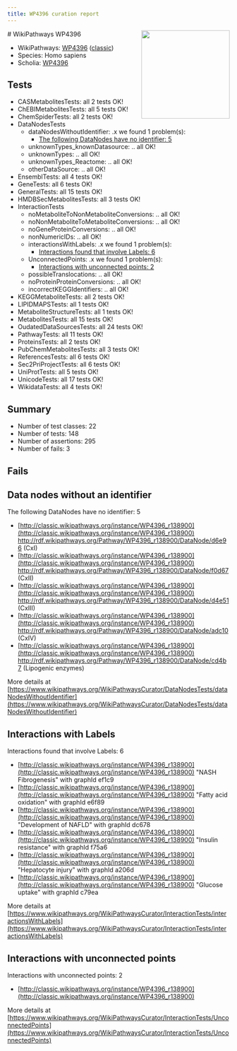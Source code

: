 ```yaml
---
title: WP4396 curation report
---
```


<img style="float: right; width: 200px" src="https://upload.wikimedia.org/wikipedia/commons/thumb/8/83/Wplogo_with_text_500.png/640px-Wplogo_with_text_500.png" />
# WikiPathways WP4396

* WikiPathways: [WP4396](https://wikipathways.org/pathways/WP4396) ([classic](https://classic.wikipathways.org/instance/WP4396))
* Species: Homo sapiens
* Scholia: [WP4396](https://scholia.toolforge.org/wikipathways/WP4396)
## Tests
* CASMetabolitesTests: all 2 tests OK!
* ChEBIMetabolitesTests: all 5 tests OK!
* ChemSpiderTests: all 2 tests OK!
* DataNodesTests
    * dataNodesWithoutIdentifier: .x we found 1 problem(s):
        * [The following DataNodes have no identifier: 5](#d2d32fa4)
    * unknownTypes_knownDatasource: .. all OK!
    * unknownTypes: .. all OK!
    * unknownTypes_Reactome: .. all OK!
    * otherDataSource: .. all OK!
* EnsemblTests: all 4 tests OK!
* GeneTests: all 6 tests OK!
* GeneralTests: all 15 tests OK!
* HMDBSecMetabolitesTests: all 3 tests OK!
* InteractionTests
    * noMetaboliteToNonMetaboliteConversions: .. all OK!
    * noNonMetaboliteToMetaboliteConversions: .. all OK!
    * noGeneProteinConversions: .. all OK!
    * nonNumericIDs: .. all OK!
    * interactionsWithLabels: .x we found 1 problem(s):
        * [Interactions found that involve Labels: 6](#630d267d)
    * UnconnectedPoints: .x we found 1 problem(s):
        * [Interactions with unconnected points: 2](#35a61ada)
    * possibleTranslocations: .. all OK!
    * noProteinProteinConversions: .. all OK!
    * incorrectKEGGIdentifiers: .. all OK!
* KEGGMetaboliteTests: all 2 tests OK!
* LIPIDMAPSTests: all 1 tests OK!
* MetaboliteStructureTests: all 1 tests OK!
* MetabolitesTests: all 15 tests OK!
* OudatedDataSourcesTests: all 24 tests OK!
* PathwayTests: all 11 tests OK!
* ProteinsTests: all 2 tests OK!
* PubChemMetabolitesTests: all 3 tests OK!
* ReferencesTests: all 6 tests OK!
* Sec2PriProjectTests: all 6 tests OK!
* UniProtTests: all 5 tests OK!
* UnicodeTests: all 17 tests OK!
* WikidataTests: all 4 tests OK!


## Summary

* Number of test classes: 22
* Number of tests: 148
* Number of assertions: 295
* Number of fails: 3

## Fails

<a name="d2d32fa4" />

## Data nodes without an identifier

The following DataNodes have no identifier: 5

* [http://classic.wikipathways.org/instance/WP4396_r138900](http://classic.wikipathways.org/instance/WP4396_r138900) http://rdf.wikipathways.org/Pathway/WP4396_r138900/DataNode/d6e96 (CxI)
* [http://classic.wikipathways.org/instance/WP4396_r138900](http://classic.wikipathways.org/instance/WP4396_r138900) http://rdf.wikipathways.org/Pathway/WP4396_r138900/DataNode/f0d67 (CxII)
* [http://classic.wikipathways.org/instance/WP4396_r138900](http://classic.wikipathways.org/instance/WP4396_r138900) http://rdf.wikipathways.org/Pathway/WP4396_r138900/DataNode/d4e51 (CxIII)
* [http://classic.wikipathways.org/instance/WP4396_r138900](http://classic.wikipathways.org/instance/WP4396_r138900) http://rdf.wikipathways.org/Pathway/WP4396_r138900/DataNode/adc10 (CxIV)
* [http://classic.wikipathways.org/instance/WP4396_r138900](http://classic.wikipathways.org/instance/WP4396_r138900) http://rdf.wikipathways.org/Pathway/WP4396_r138900/DataNode/cd4b7 (Lipogenic enzymes)


More details at [https://www.wikipathways.org/WikiPathwaysCurator/DataNodesTests/dataNodesWithoutIdentifier](https://www.wikipathways.org/WikiPathwaysCurator/DataNodesTests/dataNodesWithoutIdentifier)

<a name="630d267d" />

## Interactions with Labels

Interactions found that involve Labels: 6

* [http://classic.wikipathways.org/instance/WP4396_r138900](http://classic.wikipathways.org/instance/WP4396_r138900) "NASH
Fibrogenesis" with graphId ef1c9
* [http://classic.wikipathways.org/instance/WP4396_r138900](http://classic.wikipathways.org/instance/WP4396_r138900) "Fatty acid oxidation" with graphId e6f89
* [http://classic.wikipathways.org/instance/WP4396_r138900](http://classic.wikipathways.org/instance/WP4396_r138900) "Development of NAFLD" with graphId dc678
* [http://classic.wikipathways.org/instance/WP4396_r138900](http://classic.wikipathways.org/instance/WP4396_r138900) "Insulin resistance" with graphId f75a6
* [http://classic.wikipathways.org/instance/WP4396_r138900](http://classic.wikipathways.org/instance/WP4396_r138900) "Hepatocyte injury" with graphId a206d
* [http://classic.wikipathways.org/instance/WP4396_r138900](http://classic.wikipathways.org/instance/WP4396_r138900) "Glucose uptake" with graphId c79ea


More details at [https://www.wikipathways.org/WikiPathwaysCurator/InteractionTests/interactionsWithLabels](https://www.wikipathways.org/WikiPathwaysCurator/InteractionTests/interactionsWithLabels)

<a name="35a61ada" />

## Interactions with unconnected points

Interactions with unconnected points: 2

* [http://classic.wikipathways.org/instance/WP4396_r138900](http://classic.wikipathways.org/instance/WP4396_r138900)


More details at [https://www.wikipathways.org/WikiPathwaysCurator/InteractionTests/UnconnectedPoints](https://www.wikipathways.org/WikiPathwaysCurator/InteractionTests/UnconnectedPoints)


